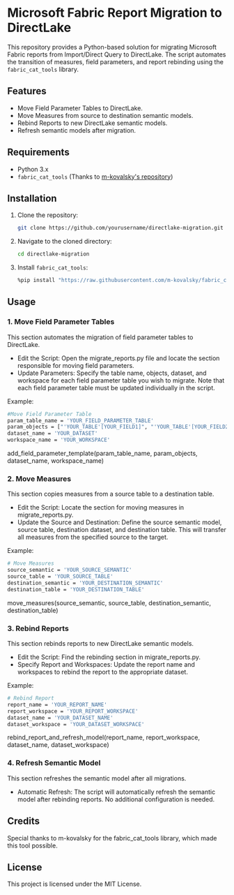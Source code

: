 # Microsoft Fabric Report Migration to DirectLake

This repository provides a Python-based solution for migrating Microsoft Fabric reports from Import/Direct Query to DirectLake. The script automates the transition of measures, field parameters, and report rebinding using the `fabric_cat_tools` library.

## Features
- Move Field Parameter Tables to DirectLake.
- Move Measures from source to destination semantic models.
- Rebind Reports to new DirectLake semantic models.
- Refresh semantic models after migration.

## Requirements
- Python 3.x
- `fabric_cat_tools` (Thanks to [m-kovalsky's repository](https://github.com/m-kovalsky/fabric_cat_tools))

## Installation

1. Clone the repository:
   ```bash
   git clone https://github.com/yourusername/directlake-migration.git
   ```
2. Navigate to the cloned directory:
   ```bash
   cd directlake-migration
   ```
3. Install `fabric_cat_tools`:
   ```bash
   %pip install "https://raw.githubusercontent.com/m-kovalsky/fabric_cat_tools/main/fabric_cat_tools-0.4.1-py3-none-any.whl"
   ```
## Usage
### 1. Move Field Parameter Tables
This section automates the migration of field parameter tables to DirectLake.

- Edit the Script: Open the migrate_reports.py file and locate the section responsible for moving field parameters.
- Update Parameters: Specify the table name, objects, dataset, and workspace for each field parameter table you wish to migrate. Note that each field parameter table must be updated individually in the script.

Example:
   ```bash
   #Move Field Parameter Table
   param_table_name = 'YOUR_FIELD_PARAMETER_TABLE'
   param_objects = ["'YOUR_TABLE'[YOUR_FIELD1]", "'YOUR_TABLE'[YOUR_FIELD2]"]
   dataset_name = 'YOUR_DATASET'
   workspace_name = 'YOUR_WORKSPACE'
   ```
add_field_parameter_template(param_table_name, param_objects, dataset_name, workspace_name)

### 2. Move Measures
This section copies measures from a source table to a destination table.

- Edit the Script: Locate the section for moving measures in migrate_reports.py.
- Update the Source and Destination: Define the source semantic model, source table, destination dataset, and destination table. This will transfer all measures from the specified source to the target.

Example:
   ``` bash
   # Move Measures
   source_semantic = 'YOUR_SOURCE_SEMANTIC'
   source_table = 'YOUR_SOURCE_TABLE'
   destination_semantic = 'YOUR_DESTINATION_SEMANTIC'
   destination_table = 'YOUR_DESTINATION_TABLE'
   ```
move_measures(source_semantic, source_table, destination_semantic, destination_table)
  
### 3. Rebind Reports
This section rebinds reports to new DirectLake semantic models.

- Edit the Script: Find the rebinding section in migrate_reports.py.
- Specify Report and Workspaces: Update the report name and workspaces to rebind the report to the appropriate dataset.

Example:
   ```bash
   # Rebind Report
   report_name = 'YOUR_REPORT_NAME'
   report_workspace = 'YOUR_REPORT_WORKSPACE'
   dataset_name = 'YOUR_DATASET_NAME'
   dataset_workspace = 'YOUR_DATASET_WORKSPACE'
   ```
rebind_report_and_refresh_model(report_name, report_workspace, dataset_name, dataset_workspace)

### 4. Refresh Semantic Model
This section refreshes the semantic model after all migrations.

- Automatic Refresh: The script will automatically refresh the semantic model after rebinding reports. No additional configuration is needed.


## Credits
Special thanks to m-kovalsky for the fabric_cat_tools library, which made this tool possible.

## License
This project is licensed under the MIT License.

